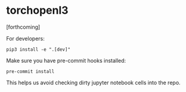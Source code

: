 # torchopenl3

[forthcoming]

For developers:
```
pip3 install -e ".[dev]"
```

Make sure you have pre-commit hooks installed:
```
pre-commit install
```
This helps us avoid checking dirty jupyter notebook cells into the
repo.
